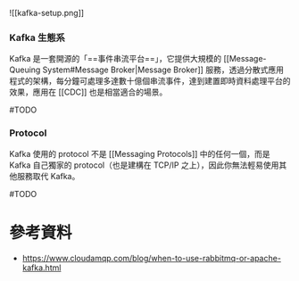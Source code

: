 ![[kafka-setup.png]]

### Kafka 生態系

Kafka 是一套開源的「==事件串流平台==」，它提供大規模的 [[Message-Queuing System#Message Broker|Message Broker]] 服務，透過分散式應用程式的架構，每分鐘可處理多達數十億個串流事件，達到建置即時資料處理平台的效果，應用在 [[CDC]] 也是相當適合的場景。

#TODO 

### Protocol

Kafka 使用的 protocol 不是 [[Messaging Protocols]] 中的任何一個，而是 Kafka 自己獨家的 protocol（也是建構在 TCP/IP 之上），因此你無法輕易使用其他服務取代 Kafka。

#TODO 

# 參考資料

- <https://www.cloudamqp.com/blog/when-to-use-rabbitmq-or-apache-kafka.html>